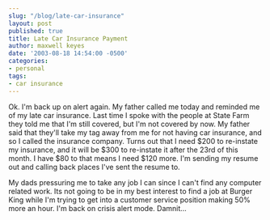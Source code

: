 ```yaml
---
slug: "/blog/late-car-insurance"
layout: post
published: true
title: Late Car Insurance Payment
author: maxwell keyes
date: '2003-08-18 14:54:00 -0500'
categories:
- personal
tags:
- car insurance
---
```


Ok. I'm back up on alert again. My father called me today and reminded me of my
late car insurance. Last time I spoke with the people at State Farm they told me
that I'm still covered, but I'm not covered by now. My father said that they'll
take my tag away from me for not having car insurance, and so I called the
insurance company. Turns out that I need $200 to re-instate my insurance, and it
will be $300 to re-instate it after the 23rd of this month. I have $80 to that
means I need $120 more. I'm sending my resume out and calling back places I've
sent the resume to.

My dads pressuring me to take any job I can since I can't find any computer
related work. Its not going to be in my best interest to find a job at Burger
King while I'm trying to get into a customer service position making 50% more an
hour. I'm back on crisis alert mode. Damnit...
